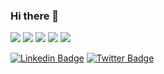 ### Hi there 👋

![](https://github-profile-summary-cards.vercel.app/api/cards/profile-details?username=antonym&theme=nord_bright)
![](https://github-profile-summary-cards.vercel.app/api/cards/repos-per-language?username=antonym&theme=nord_bright)
![](https://github-profile-summary-cards.vercel.app/api/cards/most-commit-language?username=antonym&theme=nord_bright)
![](https://github-profile-summary-cards.vercel.app/api/cards/stats?username=antonym&theme=nord_bright)
![](https://github-profile-summary-cards.vercel.app/api/cards/productive-time?username=antonym&theme=nord_bright)

[![Linkedin Badge](https://img.shields.io/badge/-antonym-blue?style=flat&logo=Linkedin&logoColor=white&link=https://www.linkedin.com/in/antonym/)](https://www.linkedin.com/in/antonym/)
[![Twitter Badge](https://img.shields.io/badge/-@ntonym-1ca0f1?style=flat&labelColor=1ca0f1&logo=twitter&logoColor=white&link=https://twitter.com/@ntonym)](https://twitter.com/@ntonym)
<!--
**antonym/antonym** is a ✨ _special_ ✨ repository because its `README.md` (this file) appears on your GitHub profile.

Here are some ideas to get you started:

- 🔭 I’m currently working on ...
- 🌱 I’m currently learning ...
- 👯 I’m looking to collaborate on ...
- 🤔 I’m looking for help with ...
- 💬 Ask me about ...
- 📫 How to reach me: ...
- 😄 Pronouns: ...
- ⚡ Fun fact: ...
-->
